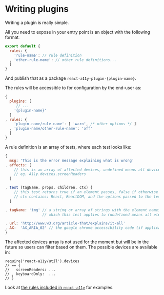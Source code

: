
# Writing plugins

Writing a plugin is really simple.

All you need to expose in your entry point is an object with the
following format:

```js
export default {
  rules: {
    'rule-name': // rule definition
  , 'other-rule-name': // other rule definitions...
  }
}
```
And publish that as a package `react-a11y-plugin-{plugin-name}`.

The rules will be accessible to for configuration by the end-user as:

```js
{
  plugins: [
     // ...
    '{plugin-name}'
  ]
, rules: {
    'plugin-name/rule-name': [ 'warn', /* other options */ ]
  , 'plugin-name/other-rule-name': 'off'
  }
}
```

A rule definition is an array of tests, where each test looks like:
```js
{
  msg: 'This is the error message explaining what is wrong'
, affects: [
    // this is an array of affected devices, undefined means all devices
    // eg. A11y.devices.screenReaders
  ]

, test (tagName, props, children, ctx) {
    // this test returns true if an element passes, false if otherwise
    // ctx contains: React, ReactDOM, and the options passed to the test
  }

, tagName: 'img' // a string or array of strings with the element names 
                 // which this test applies to (undefined means all elements)

, url: 'http://www.w3.org/article-that/explains/it-all'
, AX:  'AX_ARIA_02' // the google chrome accessibility code (if applicable)
}
```

The affected devices array is not used for the moment but will be in the future
so users can filter based on them.  The possible devices are available in:

```
require('react-a11y/util').devices
// == {
//   screenReaders: ...
// , keyboardOnly:  ...
// }
```

Look at [the rules included in
`react-a11y`](https://github.com/romeovs/react-a11y/tree/master/src/rules) for examples.
